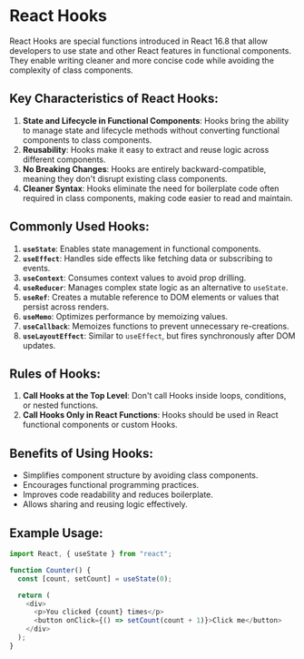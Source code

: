 # React Hooks

React Hooks are special functions introduced in React 16.8 that allow developers to use state and other React features in functional components. They enable writing cleaner and more concise code while avoiding the complexity of class components.

## Key Characteristics of React Hooks:

1. **State and Lifecycle in Functional Components**: Hooks bring the ability to manage state and lifecycle methods without converting functional components to class components.
2. **Reusability**: Hooks make it easy to extract and reuse logic across different components.
3. **No Breaking Changes**: Hooks are entirely backward-compatible, meaning they don't disrupt existing class components.
4. **Cleaner Syntax**: Hooks eliminate the need for boilerplate code often required in class components, making code easier to read and maintain.

## Commonly Used Hooks:

1. **`useState`**: Enables state management in functional components.
2. **`useEffect`**: Handles side effects like fetching data or subscribing to events.
3. **`useContext`**: Consumes context values to avoid prop drilling.
4. **`useReducer`**: Manages complex state logic as an alternative to `useState`.
5. **`useRef`**: Creates a mutable reference to DOM elements or values that persist across renders.
6. **`useMemo`**: Optimizes performance by memoizing values.
7. **`useCallback`**: Memoizes functions to prevent unnecessary re-creations.
8. **`useLayoutEffect`**: Similar to `useEffect`, but fires synchronously after DOM updates.

## Rules of Hooks:

1. **Call Hooks at the Top Level**: Don't call Hooks inside loops, conditions, or nested functions.
2. **Call Hooks Only in React Functions**: Hooks should be used in React functional components or custom Hooks.

## Benefits of Using Hooks:

- Simplifies component structure by avoiding class components.
- Encourages functional programming practices.
- Improves code readability and reduces boilerplate.
- Allows sharing and reusing logic effectively.

## Example Usage:

```javascript
import React, { useState } from "react";

function Counter() {
  const [count, setCount] = useState(0);

  return (
    <div>
      <p>You clicked {count} times</p>
      <button onClick={() => setCount(count + 1)}>Click me</button>
    </div>
  );
}
```
